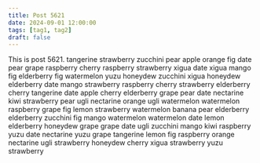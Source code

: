 ```yaml
---
title: Post 5621
date: 2024-09-01 12:00:00
tags: [tag1, tag2]
draft: false
---
```

This is post 5621.
tangerine
strawberry
zucchini
pear
apple
orange
fig
date
pear
grape
raspberry
cherry
raspberry
strawberry
xigua
date
xigua
mango
fig
elderberry
fig
watermelon
yuzu
honeydew
zucchini
xigua
honeydew
elderberry
date
mango
strawberry
raspberry
cherry
strawberry
elderberry
cherry
tangerine
date
apple
cherry
elderberry
grape
pear
date
nectarine
kiwi
strawberry
pear
ugli
nectarine
orange
ugli
watermelon
watermelon
raspberry
grape
fig
lemon
strawberry
watermelon
banana
pear
elderberry
elderberry
zucchini
fig
mango
watermelon
watermelon
date
lemon
elderberry
honeydew
grape
grape
date
ugli
zucchini
mango
kiwi
raspberry
yuzu
date
nectarine
yuzu
grape
tangerine
lemon
fig
raspberry
orange
nectarine
ugli
strawberry
honeydew
cherry
xigua
strawberry
yuzu
strawberry
